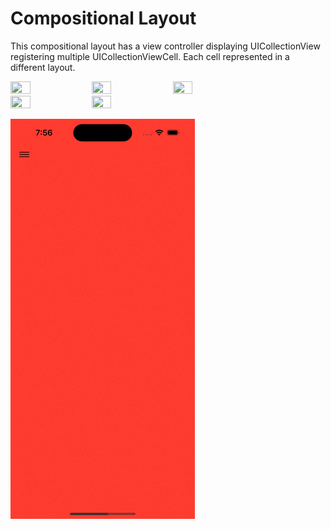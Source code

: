 # Compositional Layout
This compositional layout has a view controller displaying  UICollectionView registering multiple UICollectionViewCell. Each cell represented in a different layout.

<img src="https://github.com/uckmhnds/markDown/blob/main/ss1.png" width=25% height=25%>


<img src="https://github.com/uckmhnds/markDown/blob/main/ss2.png" width=25% height=25%>


<img src="https://github.com/uckmhnds/markDown/blob/main/ss3.png" width=25% height=25%>


<img src="https://github.com/uckmhnds/markDown/blob/main/ss4.png" width=25% height=25%>


<img src="https://github.com/uckmhnds/markDown/blob/main/ss5.png" width=25% height=25%> 


![](./Assets/gif1.gif)
